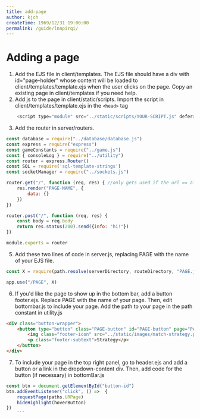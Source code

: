 ```yaml
---
title: add-page
author: kjch
createTime: 1969/12/31 19:00:00
permalink: /guide/lnnpirqi/
---
```

# Adding a page
1. Add the EJS file in client/templates. The EJS file should have a div with id="page-holder" whose content will be loaded to client/templates/template.ejs when the user clicks on the page. Copy an existing page in client/templates if you need help.
2. Add js to the page in client/static/scripts. Import the script in client/templates/template.ejs in the 	```<head>``` tag
```js
    <script type="module" src="../static/scripts/YOUR-SCRIPT.js" defer></script>
```
3. Add the router in server/routers.
```js
const database = require("../database/database.js")
const express = require("express")
const gameConstants = require("../game.js")
const { consoleLog } = require("../utility")
const router = express.Router()
const SQL = require('sql-template-strings')
const socketManager = require("../sockets.js")

router.get("/", function (req, res) { //only gets used if the url == alliance-selector
    res.render("PAGE-NAME", {
        data: {}
    })
})

router.post("/", function (req, res) {
    const body = req.body
    return res.status(200).send({info: "hi!"})
})

module.exports = router
```
5. Add these two lines of code in server.js, replacing PAGE with the name of your EJS file.
```js
const X = require(path.resolve(serverDirectory, routeDirectory, "PAGE.js"))

app.use("/PAGE", X)
```
6. If you'd like the page to show up in the bottom bar, add a button footer.ejs. Replace PAGE with the name of your page. Then, edit bottombar.js to include your page. Add the path to your page in the path constant in utility.js
```html
<div class="button-wrapper">
    <button type="button" class="PAGE-button" id="PAGE-button" page="PAGE">
        <img class="footer-icon" src="../static/images/match-strategy.png">
        <p class="footer-subtext">Strategy</p>
    </button>
</div>
```
7. To include your page in the top right panel, go to header.ejs and add a button or a link in the dropdown-content div. Then, add code for the button (if necessary) in bottomBar.js
```js
const btn = document.getElementById("button-id")
btn.addEventListener("click", () =>  {
    requestPage(paths.URPage)
    hideHighlight(hoverButton)
})
    ```

